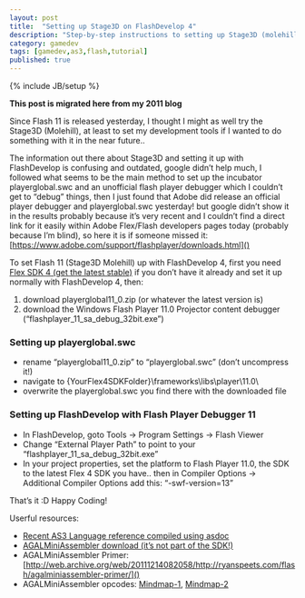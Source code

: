 ```yaml
---
layout: post
title:  "Setting up Stage3D on FlashDevelop 4"
description: "Step-by-step instructions to setting up Stage3D (molehill) and debugger on FlashDevelop 4"
category: gamedev
tags: [gamedev,as3,flash,tutorial]
published: true
---
```


{% include JB/setup %}

**This post is migrated here from my 2011 blog**

Since Flash 11 is released yesterday, I thought I might as well try the Stage3D (Molehill), at least to set my development tools if I wanted to do something with it in the near future..

The information out there about Stage3D and setting it up with FlashDevelop is confusing and outdated, google didn’t help much, I followed what seems to be the main method to set up the incubator playerglobal.swc and an unofficial flash player debugger which I couldn’t get to “debug” things, then I just found that Adobe did release an official player debugger and playerglobal.swc yesterday! but google didn’t show it in the results probably because it’s very recent and I couldn’t find a direct link for it easily within Adobe Flex/Flash developers pages today (probably because I’m blind), so here it is if someone missed it: [https://www.adobe.com/support/flashplayer/downloads.html]()

To set Flash 11 (Stage3D Molehill) up with FlashDevelop 4, first you need [Flex SDK 4 (get the latest stable)](https://www.adobe.com/devnet/flex/flex-sdk-download.html) if you don’t have it already and set it up normally with FlashDevelop 4, then:

1. download playerglobal11_0.zip (or whatever the latest version is)
2. download the Windows Flash Player 11.0 Projector content debugger (“flashplayer_11_sa_debug_32bit.exe”)

### Setting up playerglobal.swc

- rename “playerglobal11_0.zip” to “playerglobal.swc” (don’t uncompress it!)
- navigate to {YourFlex4SDKFolder}\frameworks\libs\player\11.0\
- overwrite the playerglobal.swc you find there with the downloaded file

### Setting up FlashDevelop with Flash Player Debugger 11

- In FlashDevelop, goto Tools -> Program Settings -> Flash Viewer
- Change “External Player Path” to point to your “flashplayer_11_sa_debug_32bit.exe”
- In your project properties, set the platform to Flash Player 11.0, the SDK to the latest Flex 4 SDK you have.. then in Compiler Options -> Additional Compiler Options add this: “-swf-version=13”

That’s it :D
Happy Coding!

Userful resources:
- [Recent AS3 Language reference compiled using asdoc](https://help.adobe.com/en_US/FlashPlatform/reference/actionscript/3/index.html?filter_flashplayer=32.0)
- [AGALMiniAssembler download (it’s not part of the SDK!)]({{site.baseurl}}downloads/AGALMiniAssembler.zip)
- AGALMiniAssembler Primer: [http://web.archive.org/web/20111214082058/http://ryanspeets.com/flash/agalminiassembler-primer/]()
- AGALMiniAssembler opcodes: [Mindmap-1]({{site.baseurl}}assets/photos/tumblr/agal-1.png), [Mindmap-2]({{site.baseurl}}assets/photos/tumblr/agal-2.png)
